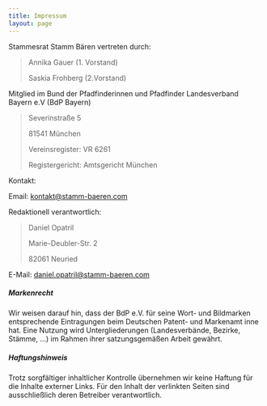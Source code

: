 ```yaml
---
title: Impressum
layout: page
---
```



Stammesrat Stamm Bären vertreten durch:

> Annika Gauer (1. Vorstand)
> 
> Saskia Frohberg (2.Vorstand)

Mitglied im Bund der Pfadfinderinnen und Pfadfinder Landesverband Bayern e.V (BdP Bayern) 

>Severinstraße 5
>
>81541 München
>
>Vereinsregister: VR 6261
>
>Registergericht: Amtsgericht München

Kontakt:

Email: kontakt@stamm-baeren.com

Redaktionell verantwortlich:

> Daniel Opatril
> 
> Marie-Deubler-Str. 2
> 
> 82061 Neuried

E-Mail: daniel.opatril@stamm-baeren.com

##### Markenrecht
Wir weisen darauf hin, dass der BdP e.V. für seine Wort- und Bildmarken entsprechende Eintragungen beim Deutschen Patent- und Markenamt inne hat. Eine Nutzung wird Untergliederungen (Landesverbände, Bezirke, Stämme, ...) im Rahmen ihrer satzungsgemäßen Arbeit gewährt.

##### Haftungshinweis
Trotz sorgfältiger inhaltlicher Kontrolle übernehmen wir keine Haftung für die Inhalte externer Links. Für den Inhalt der verlinkten Seiten sind ausschließlich deren Betreiber verantwortlich.
